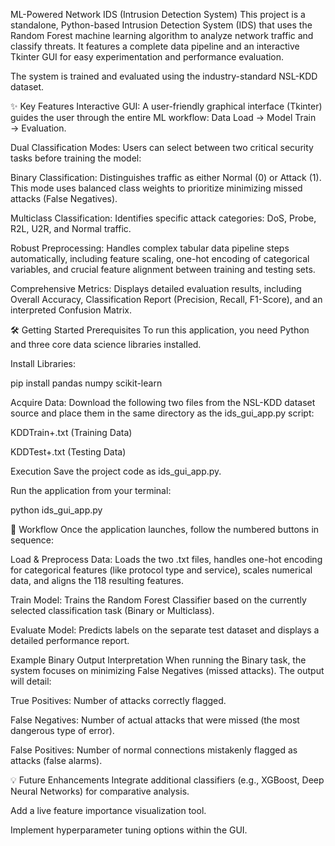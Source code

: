 ML-Powered Network IDS (Intrusion Detection System)
This project is a standalone, Python-based Intrusion Detection System (IDS) that uses the Random Forest machine learning algorithm to analyze network traffic and classify threats. It features a complete data pipeline and an interactive Tkinter GUI for easy experimentation and performance evaluation.

The system is trained and evaluated using the industry-standard NSL-KDD dataset.

✨ Key Features
Interactive GUI: A user-friendly graphical interface (Tkinter) guides the user through the entire ML workflow: Data Load → Model Train → Evaluation.

Dual Classification Modes: Users can select between two critical security tasks before training the model:

Binary Classification: Distinguishes traffic as either Normal (0) or Attack (1). This mode uses balanced class weights to prioritize minimizing missed attacks (False Negatives).

Multiclass Classification: Identifies specific attack categories: DoS, Probe, R2L, U2R, and Normal traffic.

Robust Preprocessing: Handles complex tabular data pipeline steps automatically, including feature scaling, one-hot encoding of categorical variables, and crucial feature alignment between training and testing sets.

Comprehensive Metrics: Displays detailed evaluation results, including Overall Accuracy, Classification Report (Precision, Recall, F1-Score), and an interpreted Confusion Matrix.

🛠️ Getting Started
Prerequisites
To run this application, you need Python and three core data science libraries installed.

Install Libraries:

pip install pandas numpy scikit-learn

Acquire Data: Download the following two files from the NSL-KDD dataset source and place them in the same directory as the ids_gui_app.py script:

KDDTrain+.txt (Training Data)

KDDTest+.txt (Testing Data)

Execution
Save the project code as ids_gui_app.py.

Run the application from your terminal:

python ids_gui_app.py

🚀 Workflow
Once the application launches, follow the numbered buttons in sequence:

Load & Preprocess Data: Loads the two .txt files, handles one-hot encoding for categorical features (like protocol type and service), scales numerical data, and aligns the 118 resulting features.

Train Model: Trains the Random Forest Classifier based on the currently selected classification task (Binary or Multiclass).

Evaluate Model: Predicts labels on the separate test dataset and displays a detailed performance report.

Example Binary Output Interpretation
When running the Binary task, the system focuses on minimizing False Negatives (missed attacks). The output will detail:

True Positives: Number of attacks correctly flagged.

False Negatives: Number of actual attacks that were missed (the most dangerous type of error).

False Positives: Number of normal connections mistakenly flagged as attacks (false alarms).

💡 Future Enhancements
Integrate additional classifiers (e.g., XGBoost, Deep Neural Networks) for comparative analysis.

Add a live feature importance visualization tool.

Implement hyperparameter tuning options within the GUI.
